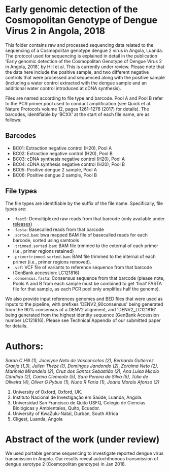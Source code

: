 # Early genomic detection of the Cosmopolitan Genotype of Dengue Virus 2 in Angola, 2018

This folder contains raw and processed sequencing data related to the sequencing of a Cosmopolitan genotype dengue 2 virus in Angola, Luanda. The protocol used for sequencing is explained in detail in the publication ‘Early genomic detection of the Cosmopolitan Genotype of Dengue Virus 2 in Angola, 2018’, by Hill et al. This is currently under review. Please note that the data here include the positive sample, and two different negative controls that were processed and sequenced along with the positive sample (including a water control extracted with the dengue sample and an additional water control introduced at cDNA synthesis).

Files are named according to file type and barcode. Pool A and Pool B refer to the PCR primer pool used to conduct amplification (see Quick et al. Nature Protocols volume 12, pages 1261–1276 (2017) for details). The barcodes, identifiable by ‘BCXX’ at the start of each file name, are as follows:

## Barcodes

- BC01: Extraction negative control (H20), Pool A 
- BC02: Extraction negative control (H20), Pool B
- BC03: cDNA synthesis negative control (H20), Pool A
- BC04: cDNA synthesis negative control (H20), Pool B
- BC05: Positive dengue 2 sample, Pool A
- BC06: Positive dengue 2 sample, Pool B

## File types
The file types are identifiable by the suffix of the file name. Specifically, file types are:

- `.fast5`: Demultiplexed raw reads from that barcode (only available under [releases](releases/))
- `.fasta`: Basecalled reads from that barcode 
- `.sorted.bam`: bwa mapped BAM file of basecalled reads for each barcode, sorted using samtools 
- `.trimmed.sorted.bam`: BAM file trimmed to the external of each primer (i.e., primer regions retained)
- `.primertrimmed.sorted.bam`: BAM file trimmed to the internal of each primer (i.e., primer regions removed).
- `.vcf`: VCF file of variants to reference sequence from that barcode (GenBank accession: LC121816)
- `.consensus.fasta`: Consensus sequence from that barcode (please note, Pools A and B from each sample must be combined to get ‘final’ FASTA file for that sample, as each PCR pool only amplifies half the genome). 

We also provide input references genomes and BED files that were used as inputs to the pipeline, with prefixes 'DENV2_90consensus' being generated from the 90% consensus of a DENV2 alignment, and 'DENV2_LC121816' being generated from the highest identity sequence (GenBank Accession number LC121816). Please see Technical Appendix of our submitted paper for details. 

# Authors:

_Sarah C Hill (1), Jocelyne Neto de Vasconcelos (2), Bernardo Gutierrez Granja (1,3), Julien Thézé (1), Domingos Jandondo (2), Zoraima Neto (2), Marinela Mirandela (2), Cruz dos Santos Sebastião (2), Ana Luísa Micolo Cândido (2), Carina Clemente (5), Sara Pereira da Silva (5), Túlio de Oliveira (4), Oliver G Pybus (1), Nuno R Faria (1), Joana Morais Afonso (2)_

1. University of Oxford, Oxford, UK.
2. Instituto Nacional de Investigação em Saúde, Luanda, Angola.
3. Universidad San Francisco de Quito USFQ, Colegio de Ciencias Biológicas y Ambientales, Quito, Ecuador.
4. University of KwaZulu-Natal, Durban, South Africa
5. Cligest, Luanda, Angola

# Abstract of the work (under review)
We used portable genome sequencing to investigate reported dengue virus transmission in Angola. Our results reveal autochthonous transmission of dengue serotype 2 (Cosmopolitan genotype) in Jan 2018.
